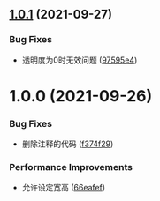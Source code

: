 ## [1.0.1](https://github.com/wangqh/json2canvas/compare/1.0.0...1.0.1) (2021-09-27)


### Bug Fixes

* 透明度为0时无效问题 ([97595e4](https://github.com/wangqh/json2canvas/commit/97595e40be3754628d90f45541bbb72286e99041))



# 1.0.0 (2021-09-26)


### Bug Fixes

* 删除注释的代码 ([f374f29](https://github.com/wangqh/json2canvas/commit/f374f2971a93be461f1a668a7949754d5c6b381c))


### Performance Improvements

* 允许设定宽高 ([66eafef](https://github.com/wangqh/json2canvas/commit/66eafefe7ee0d53526c63b2019f1f6537542b474))



